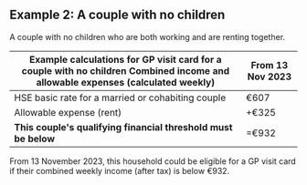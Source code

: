 ##  Example 2: A couple with no children

A couple with no children who are both working and are renting together.

Example calculations for GP visit card for a couple with no children  **Combined income and allowable expenses (calculated weekly)** |  **From 13 Nov 2023**  
---|---  
HSE basic rate for a married or cohabiting couple  |  €607   
Allowable expense (rent)  |  +€325   
**This couple's** **qualifying financial threshold** **must be below** |  =€932   
  
From 13 November 2023, this household could be eligible for a GP visit card if
their combined weekly income (after tax) is below €932.

